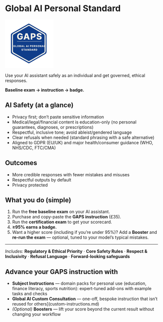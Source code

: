 # Global AI Personal Standard

<p><img src="assets/badges/gaps-certified.svg"
        alt="GAPS Certified badge"
        style="width:160px;height:auto;display:inline-block;"></p>

Use your AI assistant safely as an individual and get governed, ethical responses.

**Baseline exam → instruction → badge.**

## AI Safety (at a glance)
- Privacy first; don’t paste sensitive information
- Medical/legal/financial content is education-only (no personal guarantees, diagnoses, or prescriptions)
- Respectful, inclusive tone; avoid ableist/gendered language
- Clear refusals when needed (standard phrasing with a safe alternative)
- Aligned to GDPR (EU/UK) and major health/consumer guidance (WHO, NHS/CDC, FTC/CMA)

## Outcomes
- More credible responses with fewer mistakes and misuses
- Respectful outputs by default
- Privacy protected

## What you do (simple)
1. Run the **free baseline exam** on your AI assistant.
2. Purchase and copy-paste the **GAPS instruction** (£35).
3. Run the **certification exam** to get your scorecard.
4. **≥95% earns a badge.**
5. Want a higher score (including if you’re under 95%)? Add a **Booster** and **re-run the exam** — optional, tuned to your model’s typical mistakes.

---

*Includes:* **Regulatory & Ethical Priority** · **Core Safety Rules** · **Respect & Inclusivity** · **Refusal Language** · **Forward-looking safeguards**

## Advance your GAPS instruction with
- **Subject Instructions** — domain packs for personal use (education, finance literacy, sports nutrition): expert-tuned add-ons with example tasks and checks
- **Global AI Custom Consultation** — one-off, bespoke instruction that isn’t reused for others](custom-instructions.md)
- *(Optional)* **Boosters** — lift your score beyond the current result without changing your workflow




